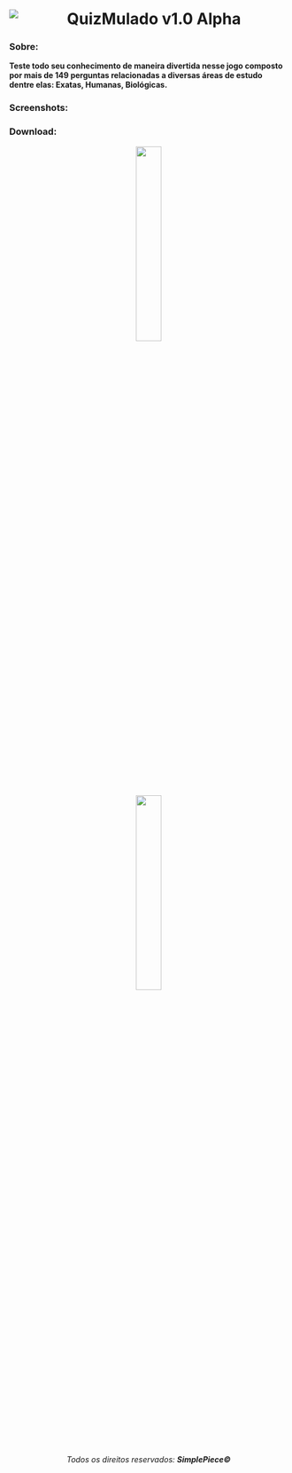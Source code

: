 <div align="center"> 
  <div> <a href="url"><img src=
"https://lh3.googleusercontent.com/waRslVNu3NbXAa7j_9nr1hsPy-RyabwwXANfrt00bpGG1TNDc5Tr3G0NVCpdVSzpkG706na5yd4=s180" 
                           align="left"></a> </div>
  <div> <h1 vertical-align: text-top><strong>QuizMulado v1.0 Alpha<strong></h1> </div>
</div>
  


<h3>Sobre:</h3> 
<b>Teste todo seu conhecimento de maneira divertida nesse jogo composto por mais de 149 perguntas 
relacionadas a diversas áreas de estudo dentre elas: Exatas, Humanas, Biológicas.</b>

<h3><strong>Screenshots:</h3>


<h3><strong>Download:</h3>
<div align="center"> 


<div>

<div style=”width:50%”><a href="https://play.google.com/store/apps/details?id=com.SimplePiece.QuizMulado"><img src=
"https://play.google.com/intl/en_us/badges/images/generic/en_badge_web_generic.png" 
width="30%" height="30%" href></a></div>

<div style=”width:50%”><a href="https://play.google.com/store/apps/details?id=com.SimplePiece.QuizMulado"><img src=
"https://play.google.com/intl/en_us/badges/images/generic/en_badge_web_generic.png" 
 width="30%" height="30%" href></a></div>

</div>



<div align="center"> 
  <h6>Todos os direitos reservados: <b>SimplePiece<b>©</h6>
</div>


